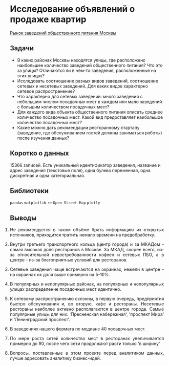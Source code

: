 # Исследование объявлений о продаже квартир
[Рынок заведений общественного питания Москвы](https://nbviewer.jupyter.org/github/Artemii-Kravtsov/thousands-of-hours/blob/master/8_restaurants_in_moscow.ipynb)
<br>

## Задачи 
- В каких районах Москвы находятся улицы, где расположено наибольшее количество заведений общественного питания? Что это за улицы? Отличаются ли в чём-то заведения, расположенные на этих улицах?
- Исследовать соотношение разных видов заведений, соотношение сетевых и несетевых заведений. Для каких видов характерно сетевое распространение?
- Что характерно для сетевых заведений: много заведений с небольшим числом посадочных мест в каждом или мало заведений с большим количеством посадочных мест?
- Для каждого вида объекта общественного питания описать среднее количество посадочных мест. Какой вид предоставляет наибольшое количество посадочных мест?
- Какие можно дать рекомендации ресторанному стартапу (заведение, где обслуживанием гостей должны заниматься роботы) после изучения данных?


## Коротко о данных 
15366 записей. Есть уникальный идентификатор заведения, название и адрес заведения (текстовые поля), одна булева переменная, одна дискретная и одна категориальная.


## Библиотеки 
`pandas` `matplotlib` `re` `Open Street Map` `plotly`


## Выводы 
<ol style="padding-left: 0px;"><li><p align="justify">Не рекомендуется в таком объёме брать информацию из открытых источников, приходится тратить немало времени на предобработку.</p></li><li><p align="justify">Внутри третьего транспортного кольца (центр города) и за МКАДом - самая высокая доля ресторанов в Москве. За МКАД, скорее всего, из-за относительной невостребованности кофеен и сетевых ПБО, а в центре - из-за благоприятных условий для ресторанов.</p></li><li><p align="justify">Сетевые заведения чаще встречаются на окраинах, нежели в центре - на окраинах их доля выше примерно на 5-10%.</p></li><li><p align="justify">В популярных и непопулярных районах, на популярных и непопулярных улицах распределение посадочных мест идентично.</p></li><li><p align="justify">К сетевому распространению склонны, в первую очередь, предприятия быстро обслуживания и, во вторую, кафе и рестораны. Несетевые рестораны наиболее активно располагаются в центре города. Самые популярные улицы для них: 'Пресненская набережная', 'проспект Мира' и 'Ленинградский проспект'.</p></li><li><p align="justify">В заведениях нашего формата по медиане 40 посадочных мест.</p></li><li><p align="justify">По мере роста сетей количество мест в ресторанах увеличивается примерно до 90, после чего сети продолжают расти только 'в ширину'</p></li><li><p align="justify">Вопросы, поставленные в этом проекте перед аналитиком данных, лучше адресовать аналитику бизнес-идей.</p></li></ol>
